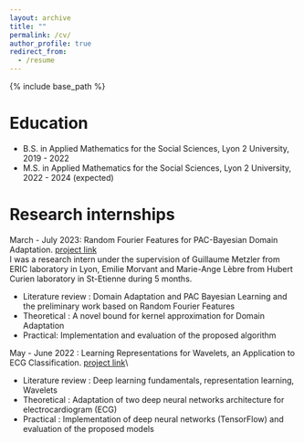 ```yaml
---
layout: archive
title: ""
permalink: /cv/
author_profile: true
redirect_from:
  - /resume
---
```


{% include base_path %}

Education
======
* B.S. in Applied Mathematics for the Social Sciences, Lyon 2 University, 2019 - 2022
* M.S. in Applied Mathematics for the Social Sciences, Lyon 2 University, 2022 - 2024 (expected)

Research internships
======
March - July 2023: Random Fourier Features for PAC-Bayesian Domain Adaptation. [project link](https://julienbastian.github.io//portfolio/portfolio-1/)\
I was a research intern under the supervision of Guillaume Metzler from ERIC laboratory in Lyon, Emilie Morvant and Marie-Ange Lèbre from Hubert Curien laboratory in St-Etienne during 5 months. 
  * Literature review :  Domain Adaptation and PAC Bayesian Learning and the preliminary work based on Random Fourier Features
  * Theoretical : A novel bound for kernel approximation for Domain Adaptation
  * Practical: Implementation and evaluation of the proposed algorithm

May - June 2022 : Learning Representations for Wavelets, an Application to ECG Classification. [project link](https://julienbastian.github.io//portfolio/portfolio-2/)\
  * Literature review : Deep learning fundamentals, representation learning, Wavelets
  * Theoretical : Adaptation of two deep neural networks architecture for electrocardiogram (ECG)
  * Practical : Implementation of deep neural networks (TensorFlow) and evaluation of the proposed models
